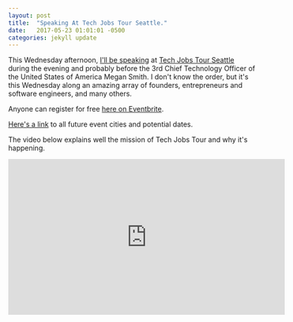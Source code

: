 ```yaml
---
layout: post
title:  "Speaking At Tech Jobs Tour Seattle."
date:   2017-05-23 01:01:01 -0500
categories: jekyll update
---
```


This Wednesday afternoon, [I'll be speaking](https://techjobstour.com/speakers/dave-molina/) at [Tech Jobs Tour Seattle](https://techjobstour.com/tour-stops/seattle/) during the evening and probably before the 3rd Chief Technology Officer of the United States of America Megan Smith. I don't know the order, but it's this Wednesday along an amazing array of founders, entrepreneurs and software engineers, and many others.

Anyone can register for free [here on Eventbrite](https://www.eventbrite.com/e/tech-jobs-tour-seattle-special-guest-megan-smith-3rd-cto-us-career-fair-speed-mentoring-tickets-33092943886).

[Here's a link](https://docs.google.com/spreadsheets/d/1N0gfj2zrCZPz-najFEZuWffOvccmohZSIH4rY-nTbqM/edit#gid=0) to all future event cities and potential dates.

The video below explains well the mission of Tech Jobs Tour and why it's happening.

<iframe src="https://www.facebook.com/plugins/video.php?href=https%3A%2F%2Fwww.facebook.com%2Ftechjobstour%2Fvideos%2F214773695669681%2F&show_text=0&width=560" width="560" height="315" style="border:none;overflow:hidden" scrolling="no" frameborder="0" allowTransparency="true" allowFullScreen="true"></iframe>
